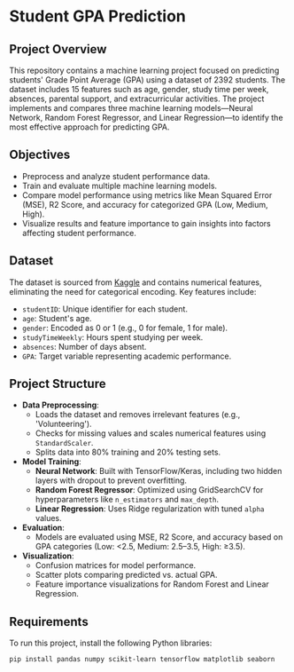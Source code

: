 # Student GPA Prediction

## Project Overview
This repository contains a machine learning project focused on predicting students' Grade Point Average (GPA) using a dataset of 2392 students. The dataset includes 15 features such as age, gender, study time per week, absences, parental support, and extracurricular activities. The project implements and compares three machine learning models—Neural Network, Random Forest Regressor, and Linear Regression—to identify the most effective approach for predicting GPA.

## Objectives
- Preprocess and analyze student performance data.
- Train and evaluate multiple machine learning models.
- Compare model performance using metrics like Mean Squared Error (MSE), R2 Score, and accuracy for categorized GPA (Low, Medium, High).
- Visualize results and feature importance to gain insights into factors affecting student performance.

## Dataset
The dataset is sourced from [Kaggle](https://www.kaggle.com/code/annastasy/predicting-students-grades/input) and contains numerical features, eliminating the need for categorical encoding. Key features include:
- `studentID`: Unique identifier for each student.
- `age`: Student's age.
- `gender`: Encoded as 0 or 1 (e.g., 0 for female, 1 for male).
- `studyTimeWeekly`: Hours spent studying per week.
- `absences`: Number of days absent.
- `GPA`: Target variable representing academic performance.

## Project Structure
- **Data Preprocessing**:
  - Loads the dataset and removes irrelevant features (e.g., 'Volunteering').
  - Checks for missing values and scales numerical features using `StandardScaler`.
  - Splits data into 80% training and 20% testing sets.
- **Model Training**:
  - **Neural Network**: Built with TensorFlow/Keras, including two hidden layers with dropout to prevent overfitting.
  - **Random Forest Regressor**: Optimized using GridSearchCV for hyperparameters like `n_estimators` and `max_depth`.
  - **Linear Regression**: Uses Ridge regularization with tuned `alpha` values.
- **Evaluation**:
  - Models are evaluated using MSE, R2 Score, and accuracy based on GPA categories (Low: <2.5, Medium: 2.5–3.5, High: ≥3.5).
- **Visualization**:
  - Confusion matrices for model performance.
  - Scatter plots comparing predicted vs. actual GPA.
  - Feature importance visualizations for Random Forest and Linear Regression.

## Requirements
To run this project, install the following Python libraries:
```bash
pip install pandas numpy scikit-learn tensorflow matplotlib seaborn
